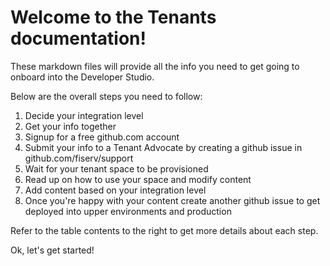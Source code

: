 # Welcome to the Tenants documentation!

These markdown files will provide all the info you need to get going to onboard into the Developer Studio.

Below are the overall steps you need to follow:

1. Decide your integration level
1. Get your info together
1. Signup for a free github.com account
1. Submit your info to a Tenant Advocate by creating a github issue in github.com/fiserv/support
1. Wait for your tenant space to be provisioned
1. Read up on how to use your space and modify content
1. Add content based on your integration level
1. Once you're happy with your content create another github issue to get deployed into upper environments and production

Refer to the table contents to the right to get more details about each step.

Ok, let's get started!